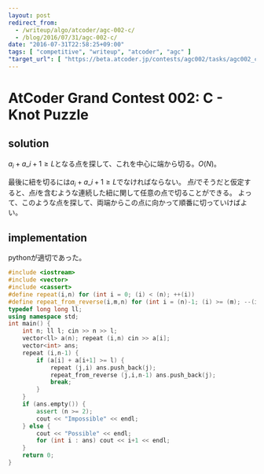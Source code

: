 ```yaml
---
layout: post
redirect_from:
  - /writeup/algo/atcoder/agc-002-c/
  - /blog/2016/07/31/agc-002-c/
date: "2016-07-31T22:58:25+09:00"
tags: [ "competitive", "writeup", "atcoder", "agc" ]
"target_url": [ "https://beta.atcoder.jp/contests/agc002/tasks/agc002_c" ]
---
```


# AtCoder Grand Contest 002: C - Knot Puzzle

## solution

$a_i + a\_{i+1} \ge L$となる点を探して、これを中心に端から切る。$O(N)$。

最後に紐を切るには$a_i + a\_{i+1} \ge L$でなければならない。
点$i$でそうだと仮定すると、点$i$を含むような連続した紐に関して任意の点で切ることができる。
よって、このような点を探して、両端からこの点に向かって順番に切っていけばよい。

## implementation

pythonが適切であった。

``` c++
#include <iostream>
#include <vector>
#include <cassert>
#define repeat(i,n) for (int i = 0; (i) < (n); ++(i))
#define repeat_from_reverse(i,m,n) for (int i = (n)-1; (i) >= (m); --(i))
typedef long long ll;
using namespace std;
int main() {
    int n; ll l; cin >> n >> l;
    vector<ll> a(n); repeat (i,n) cin >> a[i];
    vector<int> ans;
    repeat (i,n-1) {
        if (a[i] + a[i+1] >= l) {
            repeat (j,i) ans.push_back(j);
            repeat_from_reverse (j,i,n-1) ans.push_back(j);
            break;
        }
    }
    if (ans.empty()) {
        assert (n >= 2);
        cout << "Impossible" << endl;
    } else {
        cout << "Possible" << endl;
        for (int i : ans) cout << i+1 << endl;
    }
    return 0;
}
```
